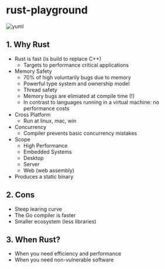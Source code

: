 # rust-playground


![yuml](https://yuml.me/diagram/scruffy/class/[this]*..1-0[other])

## 1. Why Rust

* Rust is fast (is build to replace C++)
  * Targets to performance critical applications
* Memory Safety
  * 70% of high voluntarily bugs due to memory
  * Powerful type system and ownership model
  * Thread safety
  * Memory bugs are elimiated at compile time (!)
  * In contrast to languages running in a virtual machine: no performance costs
* Cross Platform
  * Run at linux, mac, win
* Concurrency
  * Compiler prevents basic concurrency mistakes
* Scope
  * High Performance
  * Embedded Systems
  * Desktop
  * Server
  * Web (web assembly)
* Produces a static binary

## 2. Cons

* Steep learing curve
* The Go compiler is faster
* Smaller ecosystem (less libraries)

## 3. When Rust?

* When you need efficiency and performance
* When you need non-vulnerable software
